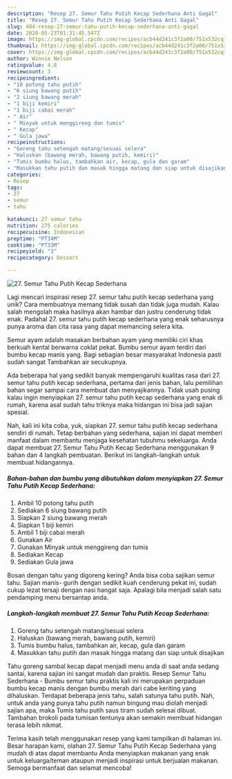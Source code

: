 ```yaml
---
description: "Resep 27. Semur Tahu Putih Kecap Sederhana Anti Gagal"
title: "Resep 27. Semur Tahu Putih Kecap Sederhana Anti Gagal"
slug: 484-resep-27-semur-tahu-putih-kecap-sederhana-anti-gagal
date: 2020-05-23T01:31:45.547Z
image: https://img-global.cpcdn.com/recipes/acb44d241c3f2a00/751x532cq70/27-semur-tahu-putih-kecap-sederhana-foto-resep-utama.jpg
thumbnail: https://img-global.cpcdn.com/recipes/acb44d241c3f2a00/751x532cq70/27-semur-tahu-putih-kecap-sederhana-foto-resep-utama.jpg
cover: https://img-global.cpcdn.com/recipes/acb44d241c3f2a00/751x532cq70/27-semur-tahu-putih-kecap-sederhana-foto-resep-utama.jpg
author: Winnie Nelson
ratingvalue: 4.8
reviewcount: 3
recipeingredient:
- "10 potong tahu putih"
- "6 siung bawang putih"
- "2 siung bawang merah"
- "1 biji kemiri"
- "1 biji cabai merah"
- " Air"
- " Minyak untuk menggireng dan tumis"
- " Kecap"
- " Gula jawa"
recipeinstructions:
- "Goreng tahu setengah matang/sesuai selera"
- "Haluskan (bawang merah, bawang putih, kemiri)"
- "Tumis bumbu halus, tambahkan air, kecap, gula dan garam"
- "Masukkan tahu putih dan masak hingga matang dan siap untuk disajikan"
categories:
- Resep
tags:
- 27
- semur
- tahu

katakunci: 27 semur tahu 
nutrition: 275 calories
recipecuisine: Indonesian
preptime: "PT34M"
cooktime: "PT33M"
recipeyield: "3"
recipecategory: Dessert

---
```



![27. Semur Tahu Putih Kecap Sederhana](https://img-global.cpcdn.com/recipes/acb44d241c3f2a00/751x532cq70/27-semur-tahu-putih-kecap-sederhana-foto-resep-utama.jpg)

Lagi mencari inspirasi resep 27. semur tahu putih kecap sederhana yang unik? Cara membuatnya memang tidak susah dan tidak juga mudah. Kalau salah mengolah maka hasilnya akan hambar dan justru cenderung tidak enak. Padahal 27. semur tahu putih kecap sederhana yang enak seharusnya punya aroma dan cita rasa yang dapat memancing selera kita.

Semur ayam adalah masakan berbahan ayam yang memiliki ciri khas berkuah kental berwarna coklat pekat. Bumbu semur ayam terdiri dari bumbu kecap manis yang. Bagi sebagian besar masyarakat Indonesia pasti sudah sangat Tambahkan air secukupnya.

Ada beberapa hal yang sedikit banyak mempengaruhi kualitas rasa dari 27. semur tahu putih kecap sederhana, pertama dari jenis bahan, lalu pemilihan bahan segar sampai cara membuat dan menyajikannya. Tidak usah pusing kalau ingin menyiapkan 27. semur tahu putih kecap sederhana yang enak di rumah, karena asal sudah tahu triknya maka hidangan ini bisa jadi sajian spesial.


Nah, kali ini kita coba, yuk, siapkan 27. semur tahu putih kecap sederhana sendiri di rumah. Tetap berbahan yang sederhana, sajian ini dapat memberi manfaat dalam membantu menjaga kesehatan tubuhmu sekeluarga. Anda dapat membuat 27. Semur Tahu Putih Kecap Sederhana menggunakan 9 bahan dan 4 langkah pembuatan. Berikut ini langkah-langkah untuk membuat hidangannya.

<!--inarticleads1-->

##### Bahan-bahan dan bumbu yang dibutuhkan dalam menyiapkan 27. Semur Tahu Putih Kecap Sederhana:

1. Ambil 10 potong tahu putih
1. Sediakan 6 siung bawang putih
1. Siapkan 2 siung bawang merah
1. Siapkan 1 biji kemiri
1. Ambil 1 biji cabai merah
1. Gunakan  Air
1. Gunakan  Minyak untuk menggireng dan tumis
1. Sediakan  Kecap
1. Sediakan  Gula jawa


Bosan dengan tahu yang digoreng kering? Anda bisa coba sajikan semur tahu. Sajian manis- gurih dengan sedikit kuah cenderung pekat ini, sudah cukup lezat tersaji dengan nasi hangat saja. Apalagi bila menjadi salah satu pendamping menu bersantap anda. 

<!--inarticleads2-->

##### Langkah-langkah membuat 27. Semur Tahu Putih Kecap Sederhana:

1. Goreng tahu setengah matang/sesuai selera
1. Haluskan (bawang merah, bawang putih, kemiri)
1. Tumis bumbu halus, tambahkan air, kecap, gula dan garam
1. Masukkan tahu putih dan masak hingga matang dan siap untuk disajikan


Tahu goreng sambal kecap dapat menjadi menu anda di saat anda sedang santai, karena sajian ini sangat mudah dan praktis. Resep Semur Tahu Sederhana - Bumbu semur tahu praktis kali ini merupakan perpaduan bumbu kecap manis dengan bumbu merah dari cabe keriting yang dihaluskan. Terdapat beberapa jenis tahu, salah satunya tahu putih. Nah, untuk anda yang punya tahu putih namun bingung mau diolah menjadi sajian apa, maka Tumis tahu putih saus tiram sudah selesai dibuat. Tambahan brokoli pada tumisan tentunya akan semakin membuat hidangan terasa lebih nikmat. 

Terima kasih telah menggunakan resep yang kami tampilkan di halaman ini. Besar harapan kami, olahan 27. Semur Tahu Putih Kecap Sederhana yang mudah di atas dapat membantu Anda menyiapkan makanan yang enak untuk keluarga/teman ataupun menjadi inspirasi untuk berjualan makanan. Semoga bermanfaat dan selamat mencoba!
